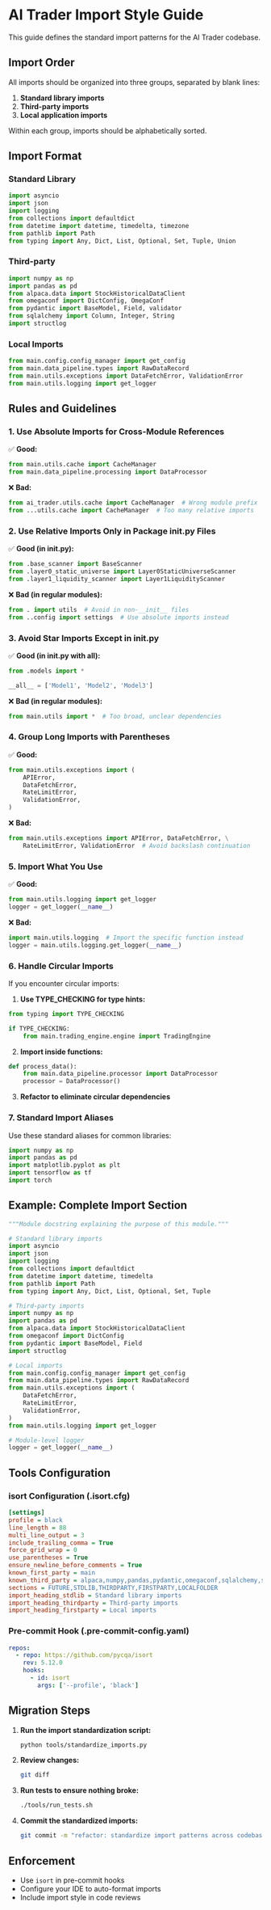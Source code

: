 # AI Trader Import Style Guide

This guide defines the standard import patterns for the AI Trader codebase.

## Import Order

All imports should be organized into three groups, separated by blank lines:

1. **Standard library imports**
2. **Third-party imports**
3. **Local application imports**

Within each group, imports should be alphabetically sorted.

## Import Format

### Standard Library
```python
import asyncio
import json
import logging
from collections import defaultdict
from datetime import datetime, timedelta, timezone
from pathlib import Path
from typing import Any, Dict, List, Optional, Set, Tuple, Union
```

### Third-party
```python
import numpy as np
import pandas as pd
from alpaca.data import StockHistoricalDataClient
from omegaconf import DictConfig, OmegaConf
from pydantic import BaseModel, Field, validator
from sqlalchemy import Column, Integer, String
import structlog
```

### Local Imports
```python
from main.config.config_manager import get_config
from main.data_pipeline.types import RawDataRecord
from main.utils.exceptions import DataFetchError, ValidationError
from main.utils.logging import get_logger
```

## Rules and Guidelines

### 1. Use Absolute Imports for Cross-Module References
✅ **Good:**
```python
from main.utils.cache import CacheManager
from main.data_pipeline.processing import DataProcessor
```

❌ **Bad:**
```python
from ai_trader.utils.cache import CacheManager  # Wrong module prefix
from ...utils.cache import CacheManager  # Too many relative imports
```

### 2. Use Relative Imports Only in Package __init__.py Files
✅ **Good (in __init__.py):**
```python
from .base_scanner import BaseScanner
from .layer0_static_universe import Layer0StaticUniverseScanner
from .layer1_liquidity_scanner import Layer1LiquidityScanner
```

❌ **Bad (in regular modules):**
```python
from . import utils  # Avoid in non-__init__ files
from ..config import settings  # Use absolute imports instead
```

### 3. Avoid Star Imports Except in __init__.py
✅ **Good (in __init__.py with __all__):**
```python
from .models import *

__all__ = ['Model1', 'Model2', 'Model3']
```

❌ **Bad (in regular modules):**
```python
from main.utils import *  # Too broad, unclear dependencies
```

### 4. Group Long Imports with Parentheses
✅ **Good:**
```python
from main.utils.exceptions import (
    APIError,
    DataFetchError,
    RateLimitError,
    ValidationError,
)
```

❌ **Bad:**
```python
from main.utils.exceptions import APIError, DataFetchError, \
    RateLimitError, ValidationError  # Avoid backslash continuation
```

### 5. Import What You Use
✅ **Good:**
```python
from main.utils.logging import get_logger
logger = get_logger(__name__)
```

❌ **Bad:**
```python
import main.utils.logging  # Import the specific function instead
logger = main.utils.logging.get_logger(__name__)
```

### 6. Handle Circular Imports
If you encounter circular imports:

1. **Use TYPE_CHECKING for type hints:**
```python
from typing import TYPE_CHECKING

if TYPE_CHECKING:
    from main.trading_engine.engine import TradingEngine
```

2. **Import inside functions:**
```python
def process_data():
    from main.data_pipeline.processor import DataProcessor
    processor = DataProcessor()
```

3. **Refactor to eliminate circular dependencies**

### 7. Standard Import Aliases
Use these standard aliases for common libraries:
```python
import numpy as np
import pandas as pd
import matplotlib.pyplot as plt
import tensorflow as tf
import torch
```

## Example: Complete Import Section

```python
"""Module docstring explaining the purpose of this module."""

# Standard library imports
import asyncio
import json
import logging
from collections import defaultdict
from datetime import datetime, timedelta
from pathlib import Path
from typing import Any, Dict, List, Optional, Set, Tuple

# Third-party imports
import numpy as np
import pandas as pd
from alpaca.data import StockHistoricalDataClient
from omegaconf import DictConfig
from pydantic import BaseModel, Field
import structlog

# Local imports
from main.config.config_manager import get_config
from main.data_pipeline.types import RawDataRecord
from main.utils.exceptions import (
    DataFetchError,
    RateLimitError,
    ValidationError,
)
from main.utils.logging import get_logger

# Module-level logger
logger = get_logger(__name__)
```

## Tools Configuration

### isort Configuration (.isort.cfg)
```ini
[settings]
profile = black
line_length = 88
multi_line_output = 3
include_trailing_comma = True
force_grid_wrap = 0
use_parentheses = True
ensure_newline_before_comments = True
known_first_party = main
known_third_party = alpaca,numpy,pandas,pydantic,omegaconf,sqlalchemy,structlog
sections = FUTURE,STDLIB,THIRDPARTY,FIRSTPARTY,LOCALFOLDER
import_heading_stdlib = Standard library imports
import_heading_thirdparty = Third-party imports
import_heading_firstparty = Local imports
```

### Pre-commit Hook (.pre-commit-config.yaml)
```yaml
repos:
  - repo: https://github.com/pycqa/isort
    rev: 5.12.0
    hooks:
      - id: isort
        args: ['--profile', 'black']
```

## Migration Steps

1. **Run the import standardization script:**
   ```bash
   python tools/standardize_imports.py
   ```

2. **Review changes:**
   ```bash
   git diff
   ```

3. **Run tests to ensure nothing broke:**
   ```bash
   ./tools/run_tests.sh
   ```

4. **Commit the standardized imports:**
   ```bash
   git commit -m "refactor: standardize import patterns across codebase"
   ```

## Enforcement

- Use `isort` in pre-commit hooks
- Configure your IDE to auto-format imports
- Include import style in code reviews